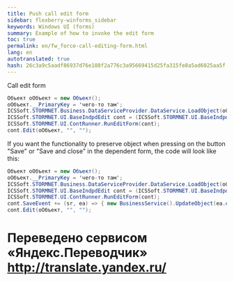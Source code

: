 ```yaml
--- 
title: Push call edit form 
sidebar: flexberry-winforms_sidebar 
keywords: Windows UI (forms) 
summary: Example of how to invoke the edit form 
toc: true 
permalink: en/fw_force-call-editing-form.html 
lang: en 
autotranslated: true 
hash: 26c3a9c5aadf86937d76e188f2a776c3a95669415d25fa315fe8a5ad6025aa5f 
--- 
```


Call edit form 

```csharp
Объект oОбъект = new Объект();
oОбъект.__PrimaryKey = 'чего-то там';
ICSSoft.STORMNET.Business.DataServiceProvider.DataService.LoadObject(oОбъект);      
ICSSoft.STORMNET.UI.BaseIndpdEdit cont = (ICSSoft.STORMNET.UI.BaseIndpdEdit)Activator.CreateInstance(typeof(ОбъектE));
ICSSoft.STORMNET.UI.ContRunner.RunEditForm(cont);
cont.Edit(oОбъект, "", "");
``` 

If you want the functionality to preserve object when pressing on the button "Save" or "Save and close" in the dependent form, the code will look like this: 

```csharp
Объект oОбъект = new Объект();
oОбъект.__PrimaryKey = 'чего-то там';
ICSSoft.STORMNET.Business.DataServiceProvider.DataService.LoadObject(oОбъект);      
ICSSoft.STORMNET.UI.BaseIndpdEdit cont = (ICSSoft.STORMNET.UI.BaseIndpdEdit)Activator.CreateInstance(typeof(ОбъектE));
ICSSoft.STORMNET.UI.ContRunner.RunEditForm(cont);
cont.SaveEvent += (sr, ea) => { new BusinessService().UpdateObject(ea.dataobject); };
cont.Edit(oОбъект, "", "");
``` 



 # Переведено сервисом «Яндекс.Переводчик» http://translate.yandex.ru/